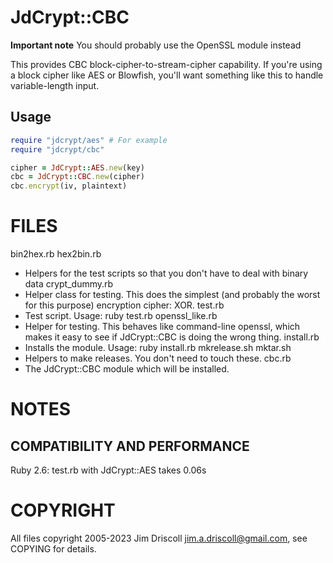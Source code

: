 # JdCrypt::CBC

**Important note** You should probably use the OpenSSL module instead

This provides CBC block-cipher-to-stream-cipher capability. If
you're using a block cipher like AES or Blowfish, you'll want
something like this to handle variable-length input.

## Usage

```ruby
require "jdcrypt/aes" # For example
require "jdcrypt/cbc"

cipher = JdCrypt::AES.new(key)
cbc = JdCrypt::CBC.new(cipher)
cbc.encrypt(iv, plaintext)
```

# FILES

bin2hex.rb
hex2bin.rb
  - Helpers for the test scripts so that you don't have to deal
    with binary data
crypt_dummy.rb
  - Helper class for testing. This does the simplest (and probably
    the worst for this purpose) encryption cipher: XOR.
test.rb
  - Test script. Usage: ruby test.rb
openssl_like.rb
  - Helper for testing. This behaves like command-line openssl,
    which makes it easy to see if JdCrypt::CBC is doing the wrong
    thing.
install.rb
  - Installs the module. Usage: ruby install.rb
mkrelease.sh
mktar.sh
  - Helpers to make releases. You don't need to touch these.
cbc.rb
  - The JdCrypt::CBC module which will be installed.

# NOTES

## COMPATIBILITY AND PERFORMANCE

Ruby 2.6: test.rb with JdCrypt::AES takes 0.06s

# COPYRIGHT

All files copyright 2005-2023 Jim Driscoll <jim.a.driscoll@gmail.com>,
see COPYING for details.
